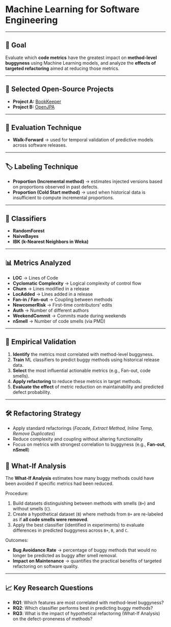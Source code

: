 # Machine Learning for Software Engineering

---

## 🎯 Goal
Evaluate which **code metrics** have the greatest impact on **method-level buggyness** using Machine Learning models, and analyze the **effects of targeted refactoring** aimed at reducing those metrics.  

---

## 📂 Selected Open-Source Projects
- **Project A:** [BookKeeper](https://github.com/apache/bookkeeper.git)  
- **Project B:** [OpenJPA](https://github.com/apache/openjpa.git)

---

## 🧪 Evaluation Technique
- **Walk-Forward** → used for temporal validation of predictive models across software releases.

---

## 🏷 Labeling Technique
- **Proportion (Incremental method)** → estimates injected versions based on proportions observed in past defects.  
- **Proportion (Cold Start method)** → used when historical data is insufficient to compute incremental proportions.  

---

## 🤖 Classifiers
- **RandomForest**  
- **NaiveBayes**  
- **IBK (k-Nearest Neighbors in Weka)**  

---

## 📊 Metrics Analyzed
- **LOC** → Lines of Code  
- **Cyclomatic Complexity** → Logical complexity of control flow  
- **Churn** → Lines modified in a release  
- **LocAdded** → Lines added in a release  
- **Fan-in / Fan-out** → Coupling between methods  
- **NewcomerRisk** → First-time contributors’ edits  
- **Auth** → Number of different authors  
- **WeekendCommit** → Commits made during weekends  
- **nSmell** → Number of code smells (via PMD)

---

## 🔬 Empirical Validation
1. **Identify** the metrics most correlated with method-level buggyness.  
2. **Train** ML classifiers to predict buggy methods using historical release data.  
3. **Select** the most influential actionable metrics (e.g., Fan-out, code smells).  
4. **Apply refactoring** to reduce these metrics in target methods.  
5. **Evaluate the effect** of metric reduction on maintainability and predicted defect probability.  

---

## 🛠 Refactoring Strategy
- Apply standard refactorings (*Facade, Extract Method, Inline Temp, Remove Duplicates*)  
- Reduce complexity and coupling without altering functionality  
- Focus on metrics with strongest correlation to buggyness (e.g., **Fan-out**, **nSmell**)  

## 🔮 What-If Analysis
The **What-If Analysis** estimates how many buggy methods could have been avoided if specific metrics had been reduced.  

Procedure:
1. Build datasets distinguishing between methods with smells (`B+`) and without smells (`C`).  
2. Create a hypothetical dataset (`B`) where methods from `B+` are re-labeled as if **all code smells were removed**.  
3. Apply the best classifier (identified in experiments) to evaluate differences in predicted buggyness across `B+`, `B`, and `C`.  

Outcomes:
- **Bug Avoidance Rate** → percentage of buggy methods that would no longer be predicted as buggy after smell removal.  
- **Impact on Maintenance** → quantifies the practical benefits of targeted refactoring on software quality.  

---

## 📈 Key Research Questions
- **RQ1**: Which features are most correlated with method-level buggyness?  
- **RQ2**: Which classifier performs best in predicting buggy methods?    
- **RQ3**: What is the impact of hypothetical refactoring (What-If Analysis) on the defect-proneness of methods?  
